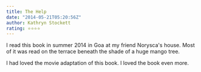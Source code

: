 ```yaml
---
title: The Help
date: "2014-05-21T05:20:56Z"
author: Kathryn Stockett
rating: ⭐⭐⭐⭐
---
```


<style>
body {
text-align: justify}
</style>

I read this book in summer 2014 in Goa at my friend Norysca's house. Most of it was read on the terrace beneath the shade of a huge mango tree. 

I had loved the movie adaptation of this book. I loved the book even more.